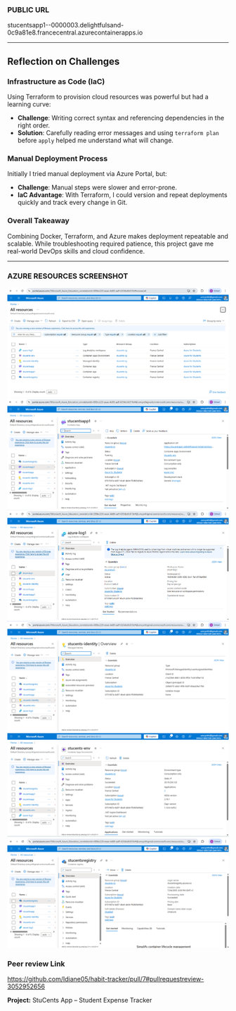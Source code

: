 ### PUBLIC URL

stucentsapp1--0000003.delightfulsand-0c9a81e8.francecentral.azurecontainerapps.io



---


## Reflection on Challenges

### Infrastructure as Code (IaC)

Using Terraform to provision cloud resources was powerful but had a learning curve:

- **Challenge**: Writing correct syntax and referencing dependencies in the right order.
- **Solution**: Carefully reading error messages and using `terraform plan` before `apply` helped me understand what will change.

### Manual Deployment Process

Initially I tried manual deployment via Azure Portal, but:

- **Challenge**: Manual steps were slower and error-prone.
- **IaC Advantage**: With Terraform, I could version and repeat deployments quickly and track every change in Git.

### Overall Takeaway

Combining Docker, Terraform, and Azure makes deployment repeatable and scalable. While troubleshooting required patience, this project gave me real-world DevOps skills and cloud confidence.

---



### AZURE RESOURCES SCREENSHOT

![Azure Resources](screenshots/azure-resources.png)
![Azure container App](screenshots/azure-container-app.png)
![Azure logs](screenshots/azure-logs.png)
![Azure  Identity](screenshots/azure-identity.png)
![Azure envirnoment](screenshots/azure-env.png)
![Azure Container Registry](screenshots/azure-container-registry.png)


### Peer review Link
https://github.com/Idiane05/habit-tracker/pull/7#pullrequestreview-3052952656


**Project:** StuCents App – Student Expense Tracker
